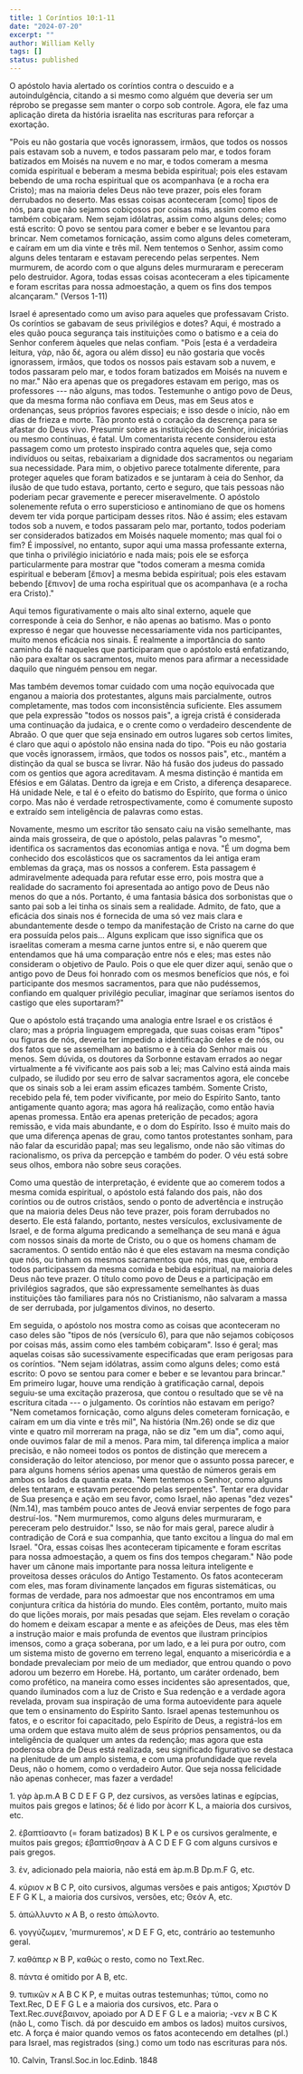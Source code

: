 ```yaml
---
title: 1 Coríntios 10:1-11
date: "2024-07-20"
excerpt: ""
author: William Kelly
tags: []
status: published
---
```


O apóstolo havia alertado os coríntios contra o descuido e a
autoindulgência, citando a si mesmo como alguém que deveria ser um
réprobo se pregasse sem manter o corpo sob controle. Agora, ele faz uma
aplicação direta da história israelita nas escrituras para reforçar a
exortação.

\"Pois eu não gostaria que vocês ignorassem, irmãos, que todos os nossos
pais estavam sob a nuvem, e todos passaram pelo mar, e todos foram
batizados em Moisés na nuvem e no mar, e todos comeram a mesma comida
espiritual e beberam a mesma bebida espiritual; pois eles estavam
bebendo de uma rocha espiritual que os acompanhava (e a rocha era
Cristo); mas na maioria deles Deus não teve prazer, pois eles foram
derrubados no deserto. Mas essas coisas aconteceram \[como\] tipos de
nós, para que não sejamos cobiçosos por coisas más, assim como eles
também cobiçaram. Nem sejam idólatras, assim como alguns deles; como
está escrito: O povo se sentou para comer e beber e se levantou para
brincar. Nem cometamos fornicação, assim como alguns deles cometeram, e
caíram em um dia vinte e três mil. Nem tentemos o Senhor, assim como
alguns deles tentaram e estavam perecendo pelas serpentes. Nem murmurem,
de acordo com o que alguns deles murmuraram e pereceram pelo destruidor.
Agora, todas essas coisas aconteceram a eles tipicamente e foram
escritas para nossa admoestação, a quem os fins dos tempos alcançaram.\"
(Versos 1-11)

Israel é apresentado como um aviso para aqueles que professavam Cristo.
Os coríntios se gabavam de seus privilégios e dotes? Aqui, é mostrado a
eles quão pouca segurança tais instituições como o batismo e a ceia do
Senhor conferem àqueles que nelas confiam. \"Pois \[esta é a verdadeira
leitura, γάρ, não δέ, agora ou além disso\] eu não gostaria que vocês
ignorassem, irmãos, que todos os nossos pais estavam sob a nuvem, e
todos passaram pelo mar, e todos foram batizados em Moisés na nuvem e no
mar.\" Não era apenas que os pregadores estavam em perigo, mas os
professores --- não alguns, mas todos. Testemunhe o antigo povo de Deus,
que da mesma forma não confiava em Deus, mas em Seus atos e ordenanças,
seus próprios favores especiais; e isso desde o início, não em dias de
frieza e morte. Tão pronto está o coração da descrença para se afastar
do Deus vivo. Presumir sobre as instituições do Senhor, iniciatórias ou
mesmo contínuas, é fatal. Um comentarista recente considerou esta
passagem como um protesto inspirado contra aqueles que, seja como
indivíduos ou seitas, rebaixariam a dignidade dos sacramentos ou
negariam sua necessidade. Para mim, o objetivo parece totalmente
diferente, para proteger aqueles que foram batizados e se juntaram à
ceia do Senhor, da ilusão de que tudo estava, portanto, certo e seguro,
que tais pessoas não poderiam pecar gravemente e perecer miseravelmente.
O apóstolo solenemente refuta o erro supersticioso e antinomiano de que
os homens devem ter vida porque participam desses ritos. Não é assim;
eles estavam todos sob a nuvem, e todos passaram pelo mar, portanto,
todos poderiam ser considerados batizados em Moisés naquele momento; mas
qual foi o fim? É impossível, no entanto, supor aqui uma massa
professante externa, que tinha o privilégio iniciatório e nada mais;
pois ele se esforça particularmente para mostrar que \"todos comeram a
mesma comida espiritual e beberam \[ἔπιον\] a mesma bebida espiritual;
pois eles estavam bebendo \[ἔπινον\] de uma rocha espiritual que os
acompanhava (e a rocha era Cristo).\"

Aqui temos figurativamente o mais alto sinal externo, aquele que
corresponde à ceia do Senhor, e não apenas ao batismo. Mas o ponto
expresso é negar que houvesse necessariamente vida nos participantes,
muito menos eficácia nos sinais. É realmente a importância do santo
caminho da fé naqueles que participaram que o apóstolo está enfatizando,
não para exaltar os sacramentos, muito menos para afirmar a necessidade
daquilo que ninguém pensou em negar.

Mas também devemos tomar cuidado com uma noção equivocada que enganou a
maioria dos protestantes, alguns mais parcialmente, outros
completamente, mas todos com inconsistência suficiente. Eles assumem que
pela expressão \"todos os nossos pais\", a igreja cristã é considerada
uma continuação da judaica, e o crente como o verdadeiro descendente de
Abraão. O que quer que seja ensinado em outros lugares sob certos
limites, é claro que aqui o apóstolo não ensina nada do tipo. \"Pois eu
não gostaria que vocês ignorassem, irmãos, que todos os nossos pais\",
etc., mantém a distinção da qual se busca se livrar. Não há fusão dos
judeus do passado com os gentios que agora acreditavam. A mesma
distinção é mantida em Efésios e em Gálatas. Dentro da igreja e em
Cristo, a diferença desaparece. Há unidade Nele, e tal é o efeito do
batismo do Espírito, que forma o único corpo. Mas não é verdade
retrospectivamente, como é comumente suposto e extraído sem inteligência
de palavras como estas.

Novamente, mesmo um escritor tão sensato caiu na visão semelhante, mas
ainda mais grosseira, de que o apóstolo, pelas palavras \"o mesmo\",
identifica os sacramentos das economias antiga e nova. \"É um dogma bem
conhecido dos escolásticos que os sacramentos da lei antiga eram
emblemas da graça, mas os nossos a conferem. Esta passagem é
admiravelmente adequada para refutar esse erro, pois mostra que a
realidade do sacramento foi apresentada ao antigo povo de Deus não menos
do que a nós. Portanto, é uma fantasia básica dos sorbonistas que o
santo pai sob a lei tinha os sinais sem a realidade. Admito, de fato,
que a eficácia dos sinais nos é fornecida de uma só vez mais clara e
abundantemente desde o tempo da manifestação de Cristo na carne do que
era possuída pelos pais\... Alguns explicam que isso significa que os
israelitas comeram a mesma carne juntos entre si, e não querem que
entendamos que há uma comparação entre nós e eles; mas estes não
consideram o objetivo de Paulo. Pois o que ele quer dizer aqui, senão
que o antigo povo de Deus foi honrado com os mesmos benefícios que nós,
e foi participante dos mesmos sacramentos, para que não pudéssemos,
confiando em qualquer privilégio peculiar, imaginar que seríamos isentos
do castigo que eles suportaram?\"

Que o apóstolo está traçando uma analogia entre Israel e os cristãos é
claro; mas a própria linguagem empregada, que suas coisas eram \"tipos\"
ou figuras de nós, deveria ter impedido a identificação deles e de nós,
ou dos fatos que se assemelham ao batismo e à ceia do Senhor mais ou
menos. Sem dúvida, os doutores da Sorbonne estavam errados ao negar
virtualmente a fé vivificante aos pais sob a lei; mas Calvino está ainda
mais culpado, se iludido por seu erro de salvar sacramentos agora, ele
concebe que os sinais sob a lei eram assim eficazes também. Somente
Cristo, recebido pela fé, tem poder vivificante, por meio do Espírito
Santo, tanto antigamente quanto agora; mas agora há realização, como
então havia apenas promessa. Então era apenas preterição de pecados;
agora remissão, e vida mais abundante, e o dom do Espírito. Isso é muito
mais do que uma diferença apenas de grau, como tantos protestantes
sonham, para não falar da escuridão papal; mas seu legalismo, onde não
são vítimas do racionalismo, os priva da percepção e também do poder. O
véu está sobre seus olhos, embora não sobre seus corações.

Como uma questão de interpretação, é evidente que ao comerem todos a
mesma comida espiritual, o apóstolo está falando dos pais, não dos
coríntios ou de outros cristãos, sendo o ponto de advertência e
instrução que na maioria deles Deus não teve prazer, pois foram
derrubados no deserto. Ele está falando, portanto, nestes versículos,
exclusivamente de Israel, e de forma alguma predicando a semelhança de
seu maná e água com nossos sinais da morte de Cristo, ou o que os homens
chamam de sacramentos. O sentido então não é que eles estavam na mesma
condição que nós, ou tinham os mesmos sacramentos que nós, mas que,
embora todos participassem da mesma comida e bebida espiritual, na
maioria deles Deus não teve prazer. O título como povo de Deus e a
participação em privilégios sagrados, que são expressamente semelhantes
às duas instituições tão familiares para nós no Cristianismo, não
salvaram a massa de ser derrubada, por julgamentos divinos, no deserto.

Em seguida, o apóstolo nos mostra como as coisas que aconteceram no caso
deles são \"tipos de nós (versículo 6), para que não sejamos cobiçosos
por coisas más, assim como eles também cobiçaram\". Isso é geral; mas
aquelas coisas são sucessivamente especificadas que eram perigosas para
os coríntios. \"Nem sejam idólatras, assim como alguns deles; como está
escrito: O povo se sentou para comer e beber e se levantou para
brincar.\" Em primeiro lugar, houve uma rendição à gratificação carnal,
depois seguiu-se uma excitação prazerosa, que contou o resultado que se
vê na escritura citada --- o julgamento. Os coríntios não estavam em
perigo? \"Nem cometamos fornicação, como alguns deles cometeram
fornicação, e caíram em um dia vinte e três mil\", Na história (Nm.26)
onde se diz que vinte e quatro mil morreram na praga, não se diz \"em um
dia\", como aqui, onde ouvimos falar de mil a menos. Para mim, tal
diferença implica a maior precisão, e não nomeei todos os pontos de
distinção que merecem a consideração do leitor atencioso, por menor que
o assunto possa parecer, e para alguns homens sérios apenas uma questão
de números gerais em ambos os lados da quantia exata. \"Nem tentemos o
Senhor, como alguns deles tentaram, e estavam perecendo pelas
serpentes\". Tentar era duvidar de Sua presença e ação em seu favor,
como Israel, não apenas \"dez vezes\" (Nm.14), mas também pouco antes de
Jeová enviar serpentes de fogo para destruí-los. \"Nem murmuremos, como
alguns deles murmuraram, e pereceram pelo destruidor.\" Isso, se não for
mais geral, parece aludir à contradição de Corá e sua companhia, que
tanto excitou a língua do mal em Israel. \"Ora, essas coisas lhes
aconteceram tipicamente e foram escritas para nossa admoestação, a quem
os fins dos tempos chegaram.\" Não pode haver um cânone mais importante
para nossa leitura inteligente e proveitosa desses oráculos do Antigo
Testamento. Os fatos aconteceram com eles, mas foram divinamente
lançados em figuras sistemáticas, ou formas de verdade, para nos
admoestar que nos encontramos em uma conjuntura crítica da história do
mundo. Eles contêm, portanto, muito mais do que lições morais, por mais
pesadas que sejam. Eles revelam o coração do homem e deixam escapar a
mente e as afeições de Deus, mas eles têm a instrução maior e mais
profunda de eventos que ilustram princípios imensos, como a graça
soberana, por um lado, e a lei pura por outro, com um sistema misto de
governo em terreno legal, enquanto a misericórdia e a bondade
prevaleciam por meio de um mediador, que entrou quando o povo adorou um
bezerro em Horebe. Há, portanto, um caráter ordenado, bem como
profético, na maneira como esses incidentes são apresentados, que,
quando iluminados com a luz de Cristo e Sua redenção e a verdade agora
revelada, provam sua inspiração de uma forma autoevidente para aquele
que tem o ensinamento do Espírito Santo. Israel apenas testemunhou os
fatos, e o escritor foi capacitado, pelo Espírito de Deus, a
registrá-los em uma ordem que estava muito além de seus próprios
pensamentos, ou da inteligência de qualquer um antes da redenção; mas
agora que esta poderosa obra de Deus está realizada, seu significado
figurativo se destaca na plenitude de um amplo sistema, e com uma
profundidade que revela Deus, não o homem, como o verdadeiro Autor. Que
seja nossa felicidade não apenas conhecer, mas fazer a verdade!

1\. γάρ àp.m.A Β C D Ε F G Ρ, dez cursivos, as versões latinas e
egípcias, muitos pais gregos e latinos; δέ é lido por àcorr Κ L, a
maioria dos cursivos, etc.

2\. ἐβαπτίσαντο (= foram batizados) Β Κ L Ρ e os cursivos geralmente, e
muitos pais gregos; ἐβαπτίσθησαν à A C D E F G com alguns cursivos e
pais gregos.

3\. ἐν, adicionado pela maioria, não está em àp.m.Β Dp.m.F G, etc.

4\. κύριον א Β C P, oito cursivos, algumas versões e pais antigos;
Χριστόν D Ε F G Κ L, a maioria dos cursivos, versões, etc; Θεόν A, etc.

5\. ἀπώλλυντο א A Β, o resto ἀπώλοντο.

6\. γογγύζωμεν, \'murmuremos\', א D Ε F G, etc, contrário ao testemunho
geral.

7\. καθἀπερ א Β Ρ, καθώς o resto, como no Text.Rec.

8\. πάντα é omitido por A B, etc.

9\. τυπικῶν א A Β C Κ Ρ, e muitas outras testemunhas; τύποι, como no
Text.Rec, D E F G L e a maioria dos cursivos, etc. Para o
Text.Rec.συνέβαινον, apoiado por A D Ε F G L e a maioria; -νεν א Β C Κ
(não L, como Tisch. dá por descuido em ambos os lados) muitos cursivos,
etc. A força é maior quando vemos os fatos acontecendo em detalhes (pl.)
para Israel, mas registrados (sing.) como um todo nas escrituras para
nós.

10\. Calvin, Transl.Soc.in loc.Edinb. 1848

